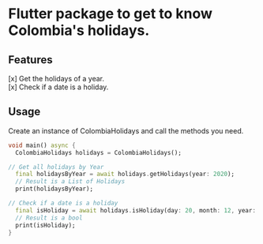<!-- 
This README describes the package. If you publish this package to pub.dev,
this README's contents appear on the landing page for your package.

For information about how to write a good package README, see the guide for
[writing package pages](https://dart.dev/guides/libraries/writing-package-pages). 

For general information about developing packages, see the Dart guide for
[creating packages](https://dart.dev/guides/libraries/create-library-packages)
and the Flutter guide for
[developing packages and plugins](https://flutter.dev/developing-packages). 
-->

# Flutter package to get to know Colombia's holidays.

## Features

[x] Get the holidays of a year.  
[x] Check if a date is a holiday.

## Usage

Create an instance of ColombiaHolidays and call the methods you need.


```dart
void main() async {
  ColombiaHolidays holidays = ColombiaHolidays();

// Get all holidays by Year
  final holidaysByYear = await holidays.getHolidays(year: 2020);
  // Result is a List of Holidays
  print(holidaysByYear);

// Check if a date is a holiday
  final isHoliday = await holidays.isHoliday(day: 20, month: 12, year: 2022);
  // Result is a bool
  print(isHoliday);
}
```
